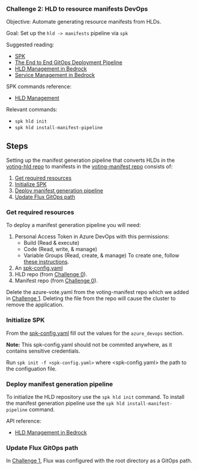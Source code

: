 ### Challenge 2: HLD to resource manifests DevOps
Objective: Automate generating resource manifests from HLDs.

Goal: Set up the `hld -> manifests` pipeline via `spk`

Suggested reading:
- [SPK](https://github.com/CatalystCode/spk/tree/390acbc8ab3ed20082bd50657eab16402e37144c)
- [The End to End GitOps Deployment Pipeline](https://github.com/microsoft/bedrock/blob/docs_spk/docs/gitops-pipeline.md)
- [HLD Management in Bedrock](https://github.com/CatalystCode/spk/blob/390acbc8ab3ed20082bd50657eab16402e37144c/docs/hld-management.md)
- [Service Management in Bedrock](https://github.com/CatalystCode/spk/blob/390acbc8ab3ed20082bd50657eab16402e37144c/docs/project-service-management-guide.md)

SPK commands reference:
- [HLD Management](https://github.com/CatalystCode/spk/blob/390acbc8ab3ed20082bd50657eab16402e37144c/docs/hld-management.md)

Relevant commands:
- `spk hld init`
- `spk hld install-manifest-pipeline`

## Steps
Setting up the manifest generation pipeline that converts HLDs in the [voting-hld repo](0.md) to manifests in the [voting-manifest repo](0.md) consists of:
1. [Get required resources](#get-required-resources)
2. [Initialize SPK](#initialize-spk)
3. [Deploy manifest generation pipeline](#)
4. [Update Flux GitOps path](#update-flux-gitops-path)

### Get required resources
To deploy a manifest generation pipeline you will need:
1. Personal Access Token in Azure DevOps with this permissions:
   - Build (Read & execute)
   - Code (Read, write, & manage)
   - Variable Groups (Read, create, & manage)
   To create one, follow [these instructions](https://docs.microsoft.com/en-us/azure/devops/organizations/accounts/use-personal-access-tokens-to-authenticate?view=azure-devops&tabs=preview-page).
2. An [spk-config.yaml](https://github.com/CatalystCode/spk/blob/390acbc8ab3ed20082bd50657eab16402e37144c/spk-config.yaml)
3. HLD repo (from [Challenge 0](0.md)).
4. Manifest repo (from [Challenge 0](0.md)).

Delete the azure-vote.yaml from the voting-manifest repo which we added in [Challenge 1](1-0.md). Deleting the file from the repo will cause the cluster to remove the application.

### Initialize SPK
From the [spk-config.yaml](https://github.com/CatalystCode/spk/blob/390acbc8ab3ed20082bd50657eab16402e37144c/spk-config.yaml) fill out the values for the `azure_devops` section.

**Note:** This spk-config.yaml should not be commited anywhere, as it contains sensitive credentials.

Run `spk init -f <spk-config.yaml>` where <spk-config.yaml> the path to the configuation file.

### Deploy manifest generation pipeline
To initialize the HLD repository use the `spk hld init` command. To install the manifest generation pipeline use the `spk hld install-manifest-pipeline` command.

API reference: 
- [HLD Management in Bedrock](https://github.com/CatalystCode/spk/blob/390acbc8ab3ed20082bd50657eab16402e37144c/docs/hld-management.md)

### Update Flux GitOps path
In [Challenge 1](1-0.md), Flux was configured with the root directory as a GitOps path.
